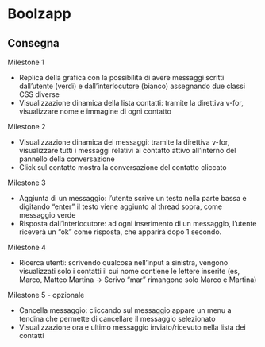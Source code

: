 Boolzapp
===

## Consegna
Milestone 1
 - Replica della grafica con la possibilità di avere messaggi scritti dall’utente (verdi) e dall’interlocutore (bianco) assegnando due classi CSS diverse
 - Visualizzazione dinamica della lista contatti: tramite la direttiva v-for, visualizzare nome e immagine di ogni contatto

Milestone 2
 - Visualizzazione dinamica dei messaggi: tramite la direttiva v-for, visualizzare tutti i messaggi relativi al contatto attivo all’interno del pannello della conversazione
- Click sul contatto mostra la conversazione del contatto cliccato


Milestone 3

 - Aggiunta di un messaggio: l’utente scrive un testo nella parte bassa e digitando “enter” il testo viene aggiunto al thread sopra, come messaggio verde
 - Risposta dall’interlocutore: ad ogni inserimento di un messaggio, l’utente riceverà un “ok” come risposta, che apparirà dopo 1 secondo.

Milestone 4

 - Ricerca utenti: scrivendo qualcosa nell’input a sinistra, vengono visualizzati solo i contatti il cui nome contiene le lettere inserite (es, Marco, Matteo Martina -> Scrivo “mar” rimangono solo Marco e Martina)

Milestone 5 - opzionale

 - Cancella messaggio: cliccando sul messaggio appare un menu a tendina che permette di cancellare il messaggio selezionato
 - Visualizzazione ora e ultimo messaggio inviato/ricevuto nella lista dei contatti 
